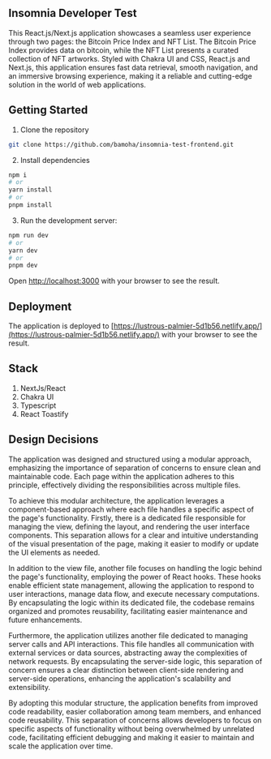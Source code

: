 

## Insomnia Developer Test

This React.js/Next.js application showcases a seamless user experience through two pages: the Bitcoin Price Index and NFT List. The Bitcoin Price Index provides data on bitcoin, while the NFT List presents a curated collection of NFT artworks. Styled with Chakra UI and CSS, React.js and Next.js, this application ensures fast data retrieval, smooth navigation, and an immersive browsing experience, making it a reliable and cutting-edge solution in the world of web applications.

## Getting Started

1. Clone the repository

```bash
git clone https://github.com/bamoha/insomnia-test-frontend.git
```

2. Install dependencies

```bash
npm i
# or
yarn install
# or
pnpm install
```

3. Run the development server:

```bash
npm run dev
# or
yarn dev
# or
pnpm dev
```

Open [http://localhost:3000](http://localhost:3000) with your browser to see the result.

## Deployment

The application is deployed to [https://lustrous-palmier-5d1b56.netlify.app/](https://lustrous-palmier-5d1b56.netlify.app/) with your browser to see the result.

## Stack

1. NextJs/React
2. Chakra UI
3. Typescript
4. React Toastify


## Design Decisions

The application was designed and structured using a modular approach, emphasizing the importance of separation of concerns to ensure clean and maintainable code. Each page within the application adheres to this principle, effectively dividing the responsibilities across multiple files.

To achieve this modular architecture, the application leverages a component-based approach where each file handles a specific aspect of the page's functionality. Firstly, there is a dedicated file responsible for managing the view, defining the layout, and rendering the user interface components. This separation allows for a clear and intuitive understanding of the visual presentation of the page, making it easier to modify or update the UI elements as needed.

In addition to the view file, another file focuses on handling the logic behind the page's functionality, employing the power of React hooks. These hooks enable efficient state management, allowing the application to respond to user interactions, manage data flow, and execute necessary computations. By encapsulating the logic within its dedicated file, the codebase remains organized and promotes reusability, facilitating easier maintenance and future enhancements.

Furthermore, the application utilizes another file dedicated to managing server calls and API interactions. This file handles all communication with external services or data sources, abstracting away the complexities of network requests. By encapsulating the server-side logic, this separation of concern ensures a clear distinction between client-side rendering and server-side operations, enhancing the application's scalability and extensibility.

By adopting this modular structure, the application benefits from improved code readability, easier collaboration among team members, and enhanced code reusability. This separation of concerns allows developers to focus on specific aspects of functionality without being overwhelmed by unrelated code, facilitating efficient debugging and making it easier to maintain and scale the application over time.

